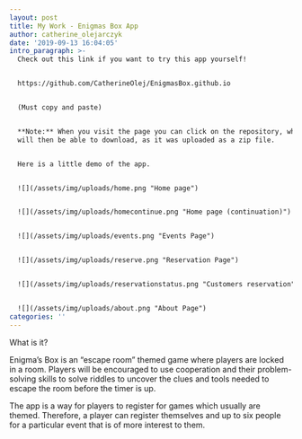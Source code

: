 ```yaml
---
layout: post
title: My Work - Enigmas Box App
author: catherine_olejarczyk
date: '2019-09-13 16:04:05'
intro_paragraph: >-
  Check out this link if you want to try this app yourself!


  https://github.com/CatherineOlej/EnigmasBox.github.io 


  (Must copy and paste) 


  **Note:** When you visit the page you can click on the repository, which you
  will then be able to download, as it was uploaded as a zip file.


  Here is a little demo of the app.


  ![](/assets/img/uploads/home.png "Home page")


  ![](/assets/img/uploads/homecontinue.png "Home page (continuation)")


  ![](/assets/img/uploads/events.png "Events Page")


  ![](/assets/img/uploads/reserve.png "Reservation Page")


  ![](/assets/img/uploads/reservationstatus.png "Customers reservation")


  ![](/assets/img/uploads/about.png "About Page")
categories: ''
---
```

What is it?

Enigma’s Box is an “escape room” themed game where players are locked in a room. Players will be encouraged to use cooperation and their problem-solving skills to solve riddles to uncover the clues and tools needed to escape the room before the timer is up. 

The app is a way for players to register for games which usually are themed. Therefore, a player can register themselves and up to six people for a particular event that is of more interest to them.
